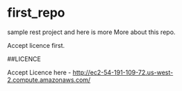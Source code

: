 # first_repo

sample rest project and here is more
More about this repo. 

Accept licence first.


##LICENCE

Accept Licence here - http://ec2-54-191-109-72.us-west-2.compute.amazonaws.com/

